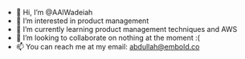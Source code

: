 - 👋 Hi, I’m @AAlWadeiah
- 👀 I’m interested in product management 
- 🌱 I’m currently learning product management techniques and AWS
- 💞️ I’m looking to collaborate on nothing at the moment :(
- 📫 You can reach me at my email: abdullah@embold.co

<!---
AAlWadeiah/AAlWadeiah is a ✨ special ✨ repository because its `README.md` (this file) appears on your GitHub profile.
You can click the Preview link to take a look at your changes.
--->

